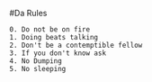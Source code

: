 #Da Rules

	0. Do not be on fire
	1. Doing beats talking
	2. Don't be a contemptible fellow
	3. If you don't know ask
	4. No Dumping
	5. No sleeping
